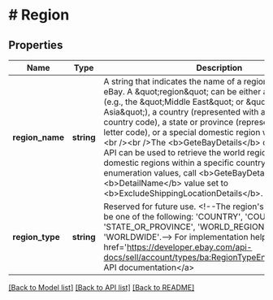 # # Region

## Properties

Name | Type | Description | Notes
------------ | ------------- | ------------- | -------------
**region_name** | **string** | A string that indicates the name of a region, as defined by eBay. A \&quot;region\&quot; can be either a &#39;world region&#39; (e.g., the \&quot;Middle East\&quot; or \&quot;Southeast Asia\&quot;), a country (represented with a two-letter country code), a state or province (represented with a two-letter code), or a special domestic region within a country. &lt;br /&gt;&lt;br /&gt;The &lt;b&gt;GeteBayDetails&lt;/b&gt; call in the Trading API can be used to retrieve the world regions and special domestic regions within a specific country. To get these enumeration values, call &lt;b&gt;GeteBayDetails&lt;/b&gt; with the &lt;b&gt;DetailName&lt;/b&gt; value set to &lt;b&gt;ExcludeShippingLocationDetails&lt;/b&gt;. | [optional]
**region_type** | **string** | Reserved for future use. &lt;!--The region&#39;s type, which can be one of the following: &#39;COUNTRY&#39;, &#39;COUNTRY_REGION&#39;, &#39;STATE_OR_PROVINCE&#39;, &#39;WORLD_REGION&#39;, or &#39;WORLDWIDE&#39;.--&gt; For implementation help, refer to &lt;a href&#x3D;&#39;https://developer.ebay.com/api-docs/sell/account/types/ba:RegionTypeEnum&#39;&gt;eBay API documentation&lt;/a&gt; | [optional]

[[Back to Model list]](../../README.md#models) [[Back to API list]](../../README.md#endpoints) [[Back to README]](../../README.md)
